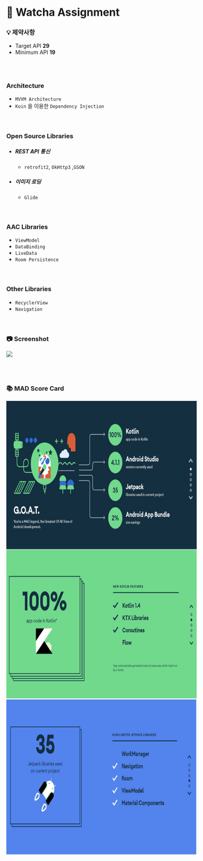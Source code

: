 # 📍 Watcha Assignment

### 💡 제약사항

- Target API **29**
- Minimum API **19**

###### </br>

### Architecture
- `MVVM Architecture`
- `Koin` 을 이용한 `Dependency Injection`

##### </br>

### Open Source Libraries
- #####  REST API 통신
  - `retrofit2`, `OkHttp3` ,`GSON` 

- #####  이미지 로딩
  - `Glide`

##### </br>

### AAC Libraries
 - `ViewModel`
 - `DataBinding`
 - `LiveData`
 - `Room Persistence`

##### </br>

### Other Libraries
 - `RecyclerView`
 - `Navigation`

##### </br>

### 📷 Screenshot
<p align="left">
<img width = "400" src="/previews/watcha-simul.gif"/>
</p>

###### </br>

### 📚 MAD Score Card

<p align="center">
<img height = "1200" src="/previews/MAD_score_card.jpg"/>
</p>
